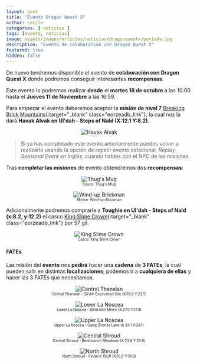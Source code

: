 ```yaml
---
layout: post
title: "Evento Dragon Quest X"
author: cecile
categories: [ noticias ]
tags: [evento, noticias]
image: assets/images/articles/noticias/dragonquestx/portada.jpg
description: "Evento de colaboración con Dragon Quest X"
featured: true
hidden: false
---
```


De nuevo tendremos disponible el evento de **colaboración con Dragon Quest X** donde podremos conseguir interesantes **recompensas**.

Este evento lo podremos realizar **desde** el **martes 19 de octubre** a las 10:00 hasta el **Jueves 11 de Noviembre** a las 16:59.

Para empezar el evento deberemos aceptar la **misión de nivel 7** [Breaking Brick Mountains](https://eu.finalfantasyxiv.com/lodestone/playguide/db/quest/1c8111715df/){:target="_blank" class="eorzeadb_link"}, la cual nos la dará **Havak Alvak en Ul'dah - Steps of Nald (X:12.1 Y:8.2)**.

<p align="center"><img src="{{ site.baseurl }}/assets/images/articles/noticias/dragonquestx/havak.jpg" alt="Havak Alvak"/></p>

<blockquote>
Si ya has completado este evento anteriormente puedes volver a realizarlo usando la opción de repetir evento estacional, <i>Replay Seasonal Event en Inglés</i>, cuando hables con el NPC de las misiones.
</blockquote> 

Tras **completar las misiones** de evento obtendremos dos **recompensas**:

<div class="container">
  <div class="row">
    <div class="col-xl">
        <p align="center">
            <img src="{{ site.baseurl }}/assets/images/articles/noticias/dragonquestx/thugs-mug.jpg" alt="Thug's Mug"/>
            <br/>
            <sub><sup>Casco: Thug's Mug</sup></sub>
        </p>
    </div>
    <div class="col-xl">
        <p align="center">
            <img src="{{ site.baseurl }}/assets/images/articles/noticias/dragonquestx/wind-up-brickman.jpg" alt="Wind-up Brickman"/>
            <br/>
            <sub><sup>Minion: Wind-up Brickman</sup></sub>
        </p>
    </div>
  </div>
</div>

Adicionalmente podremos comprarle a **Toughie en Ul'dah - Steps of Nald (x:8.2, y:12.2)** el casco [King Slime Crown](https://eu.finalfantasyxiv.com/lodestone/playguide/db/item/54288cb0f6c/){:target="_blank" class="eorzeadb_link"} por 57 gil.

<p align="center">
    <img src="{{ site.baseurl }}/assets/images/articles/noticias/dragonquestx/king-slime-crown.jpg" alt="King Slime Crown"/>
    <br/>
    <sub><sup>Casco: King Slime Crown</sup></sub>
</p>

#### FATEs

Las misión del **evento** nos **pedirá** hacer una **cadena** de **3 FATEs**, la cual pueden salir en distintas **localizaciones**, podemos ir a **cualquiera de ellas** y hacer las 3 FATEs que necesitamos.

<p align="center">
    <img src="{{ site.baseurl }}/assets/images/articles/noticias/dragonquestx/fate1.jpg" alt="Central Thanalan"/>
    <br/>
    <sub><sup>Central Thanalan - Sil'dih Excavation Site (X:18.0 Y:23.5)</sup></sub>
</p>

<p align="center">
    <img src="{{ site.baseurl }}/assets/images/articles/noticias/dragonquestx/fate2.jpg" alt="Lower La Noscea"/>
    <br/>
    <sub><sup>Lower La Noscea - Blind Iron Mines (X:27.0 Y:17.3)</sup></sub>
</p>

<p align="center">
    <img src="{{ site.baseurl }}/assets/images/articles/noticias/dragonquestx/fate3.jpg" alt="Upper La Noscea"/>
    <br/>
    <sub><sup>Upper La Noscea - Camp Bronze Lake (X:34.1 Y:24.1)</sup></sub>
</p>

<p align="center">
    <img src="{{ site.baseurl }}/assets/images/articles/noticias/dragonquestx/fate4.jpg" alt="Central Shroud"/>
    <br/>
    <sub><sup>Central Shroud - Bentbranch Meadows (X:23.6 Y:23.9)</sup></sub>
</p>

<p align="center">
    <img src="{{ site.baseurl }}/assets/images/articles/noticias/dragonquestx/fate5.jpg" alt="North Shroud"/>
    <br/>
    <sub><sup>North Shroud - Finders' Bluff (X:15.8 Y:31.0)</sup></sub>
</p>
